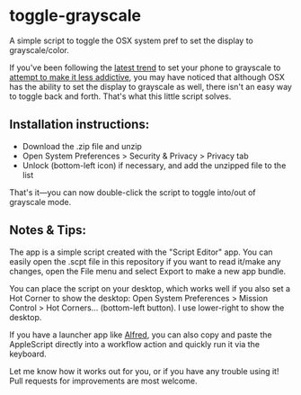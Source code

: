 toggle-grayscale
================

A simple script to toggle the OSX system pref to set the display to grayscale/color.

If you've been following the [latest trend](https://www.nytimes.com/2018/01/12/technology/grayscale-phone.html) to set your phone to grayscale to [attempt to make it less addictive](https://www.theglobeandmail.com/technology/your-smartphone-is-making-you-stupid/article37511900/), you may have noticed that although OSX has the ability to set the display to grayscale as well, there isn't an easy way to toggle back and forth. That's what this little script solves.

Installation instructions:
------------------------

* Download the .zip file and unzip
* Open System Preferences > Security & Privacy > Privacy tab
* Unlock (bottom-left icon) if necessary, and add the unzipped file to the list

That's it—you can now double-click the script to toggle into/out of grayscale mode.

Notes & Tips:
-------------

The app is a simple script created with the "Script Editor" app. You can easily open the .scpt file in this repository if you want to read it/make any changes, open the File menu and select Export to make a new app bundle.

You can place the script on your desktop, which works well if you also set a Hot Corner to show the desktop: Open System Preferences > Mission Control > Hot Corners... (bottom-left button). I use lower-right to show the desktop.

If you have a launcher app like [Alfred](https://www.alfredapp.com/), you can also copy and paste the AppleScript directly into a workflow action and quickly run it via the keyboard.

Let me know how it works out for you, or if you have any trouble using it! Pull requests for improvements are most welcome.
